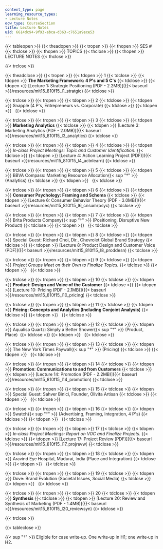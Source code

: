```yaml
---
content_type: page
learning_resource_types:
- Lecture Notes
ocw_type: CourseSection
title: Lecture Notes
uid: 6614dc94-9f93-abca-d363-c7651a9ece53
---
```


{{< tableopen >}}
{{< theadopen >}}
{{< tropen >}}
{{< thopen >}}
SES #
{{< thclose >}}
{{< thopen >}}
TOPICS
{{< thclose >}}
{{< thopen >}}
LECTURE NOTES
{{< thclose >}}

{{< trclose >}}

{{< theadclose >}}
{{< tropen >}}
{{< tdopen >}}
1
{{< tdclose >}}
{{< tdopen >}}
_**The**_ **Marketing Framework: 4 P's and 5 C's**
{{< tdclose >}}
{{< tdopen >}}
[Lecture 1: Strategic Positioning (PDF - 2.2MB)]({{< baseurl >}}/resources/mit15_810f15_l1_stratgic)
{{< tdclose >}}

{{< trclose >}}
{{< tropen >}}
{{< tdopen >}}
2
{{< tdclose >}}
{{< tdopen >}}
Snapple (4 P's, Entrepreneurs vs. Corporate)
{{< tdclose >}}
{{< tdopen >}}
 
{{< tdclose >}}

{{< trclose >}}
{{< tropen >}}
{{< tdopen >}}
3
{{< tdclose >}}
{{< tdopen >}}
**Marketing Analytics**
{{< tdclose >}}
{{< tdopen >}}
[Lecture 3: Marketing Analytics (PDF - 2.0MB)]({{< baseurl >}}/resources/mit15_810f15_l3_analytics)
{{< tdclose >}}

{{< trclose >}}
{{< tropen >}}
{{< tdopen >}}
4
{{< tdclose >}}
{{< tdopen >}}
_In‐class Project Meetings: Topic and Customer Identification._
{{< tdclose >}}
{{< tdopen >}}
[Lecture 4: Action Learning Project (PDF)]({{< baseurl >}}/resources/mit15_810f15_l4_actnlearn)
{{< tdclose >}}

{{< trclose >}}
{{< tropen >}}
{{< tdopen >}}
5
{{< tdclose >}}
{{< tdopen >}}
BBVA Compass: Marketing Resource Allocation{{< sup "†" >}} (Analytics)
{{< tdclose >}}
{{< tdopen >}}
 
{{< tdclose >}}

{{< trclose >}}
{{< tropen >}}
{{< tdopen >}}
6
{{< tdclose >}}
{{< tdopen >}}
**Consumer Psychology: Framing and Schema**
{{< tdclose >}}
{{< tdopen >}}
[Lecture 6: Consumer Behavior Theory (PDF - 3.0MB)]({{< baseurl >}}/resources/mit15_810f15_l6_cnsumrpsyc)
{{< tdclose >}}

{{< trclose >}}
{{< tropen >}}
{{< tdopen >}}
7
{{< tdclose >}}
{{< tdopen >}}
Brita Products Company{{< sup "†" >}} (Positioning, Disruptive New Product)
{{< tdclose >}}
{{< tdopen >}}
 
{{< tdclose >}}

{{< trclose >}}
{{< tropen >}}
{{< tdopen >}}
8
{{< tdclose >}}
{{< tdopen >}}
Special Guest: Richard Choi, Dir., Chevrolet Global Brand Strategy
{{< tdclose >}}
{{< tdopen >}}
[Lecture 8: Product Design and Customer Voice (PDF)]({{< baseurl >}}/resources/mit15_810f15_l8_proddesn)
{{< tdclose >}}

{{< trclose >}}
{{< tropen >}}
{{< tdopen >}}
9
{{< tdclose >}}
{{< tdopen >}}
_Project Groups Meet on their Own to Finalize Topics._
{{< tdclose >}}
{{< tdopen >}}
 
{{< tdclose >}}

{{< trclose >}}
{{< tropen >}}
{{< tdopen >}}
10
{{< tdclose >}}
{{< tdopen >}}
**Product: Design and Voice of the Customer**
{{< tdclose >}}
{{< tdopen >}}
[Lecture 10: Pricing (PDF - 2.1MB)]({{< baseurl >}}/resources/mit15_810f15_l10_pricing)
{{< tdclose >}}

{{< trclose >}}
{{< tropen >}}
{{< tdopen >}}
11
{{< tdclose >}}
{{< tdopen >}}
**Pricing: Concepts and Analytics (Including Conjoint Analysis)**
{{< tdclose >}}
{{< tdopen >}}
 
{{< tdclose >}}

{{< trclose >}}
{{< tropen >}}
{{< tdopen >}}
12
{{< tdclose >}}
{{< tdopen >}}
Aqualisa Quartz: Simply a Better Shower{{< sup "†" >}} (Product, Place) 
{{< tdclose >}}
{{< tdopen >}}
 
{{< tdclose >}}

{{< trclose >}}
{{< tropen >}}
{{< tdopen >}}
13
{{< tdclose >}}
{{< tdopen >}}
The New York Times Paywall{{< sup "†" >}} (Pricing)
{{< tdclose >}}
{{< tdopen >}}
 
{{< tdclose >}}

{{< trclose >}}
{{< tropen >}}
{{< tdopen >}}
14
{{< tdclose >}}
{{< tdopen >}}
**Promotion: Communications to and from Customers**
{{< tdclose >}}
{{< tdopen >}}
[Lecture 14: Promotion (PDF - 2.2MB)]({{< baseurl >}}/resources/mit15_810f15_l14_promotion)
{{< tdclose >}}

{{< trclose >}}
{{< tropen >}}
{{< tdopen >}}
15
{{< tdclose >}}
{{< tdopen >}}
Special Guest: Sahver Binici, Founder, Olivita Artisan
{{< tdclose >}}
{{< tdopen >}}
 
{{< tdclose >}}

{{< trclose >}}
{{< tropen >}}
{{< tdopen >}}
16
{{< tdclose >}}
{{< tdopen >}}
Swatch{{< sup "†" >}} (Advertising, Framing, Integration, 4 P's)
{{< tdclose >}}
{{< tdopen >}}
 
{{< tdclose >}}

{{< trclose >}}
{{< tropen >}}
{{< tdopen >}}
17
{{< tdclose >}}
{{< tdopen >}}
_In‐class Project Meetings: Report on VOC and Finalize Projects._
{{< tdclose >}}
{{< tdopen >}}
[Lecture 17: Project Review (PDF)]({{< baseurl >}}/resources/mit15_810f15_l17_projrevw)
{{< tdclose >}}

{{< trclose >}}
{{< tropen >}}
{{< tdopen >}}
18
{{< tdclose >}}
{{< tdopen >}}
Aravind Eye Hospital, Madurai, India (Place and Integration)
{{< tdclose >}}
{{< tdopen >}}
 
{{< tdclose >}}

{{< trclose >}}
{{< tropen >}}
{{< tdopen >}}
19
{{< tdclose >}}
{{< tdopen >}}
Dove: Brand Evolution (Societal Issues, Social Media)
{{< tdclose >}}
{{< tdopen >}}
 
{{< tdclose >}}

{{< trclose >}}
{{< tropen >}}
{{< tdopen >}}
20
{{< tdclose >}}
{{< tdopen >}}
**Synthesis**
{{< tdclose >}}
{{< tdopen >}}
[Lecture 20: Review and Synthesis of Marketing (PDF - 1.4MB)]({{< baseurl >}}/resources/mit15_810f15_l20_reviewsyn)
{{< tdclose >}}

{{< trclose >}}

{{< tableclose >}}

{{< sup "†" >}} Eligible for case write‐up. One write‐up in H1; one write‐up in H2.